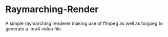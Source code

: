 # Raymarching-Render
A simple raymarching renderer making use of ffmpeg as well as toojpeg to generate a .mp4 video file.

